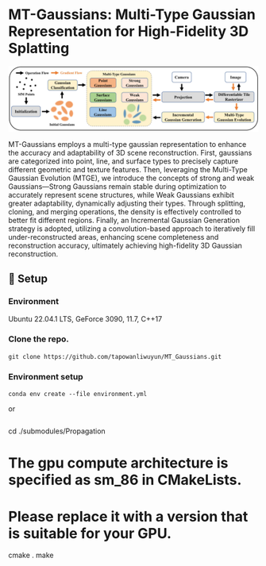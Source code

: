 # MT-Gaussians: Multi-Type Gaussian Representation for High-Fidelity 3D Splatting

![Teaser image](pic/overview_of_MT_Gaussians.png)

MT-Gaussians employs a multi-type gaussian representation to enhance the accuracy and adaptability of 3D scene reconstruction. First, gaussians are categorized into point, line, and surface types to precisely capture different geometric and texture features. Then, leveraging the Multi-Type Gaussian Evolution (MTGE), we introduce the concepts of strong and weak Gaussians—Strong Gaussians remain stable during optimization to accurately represent scene structures, while Weak Gaussians exhibit greater adaptability, dynamically adjusting their types. Through splitting, cloning, and merging operations, the density is effectively controlled to better fit different regions. Finally, an Incremental Gaussian Generation strategy is adopted, utilizing a convolution-based approach to iteratively fill under-reconstructed areas, enhancing scene completeness and reconstruction accuracy, ultimately achieving high-fidelity 3D Gaussian reconstruction.

## 🚀 Setup
### Environment
Ubuntu 22.04.1 LTS, GeForce 3090,  11.7, C++17

### Clone the repo.

```
git clone https://github.com/tapowanliwuyun/MT_Gaussians.git
```
### Environment setup 

```
conda env create --file environment.yml
```
or
```

```
cd ./submodules/Propagation
# The gpu compute architecture is specified as sm_86 in CMakeLists.
# Please replace it with a version that is suitable for your GPU.
cmake .
make
```
